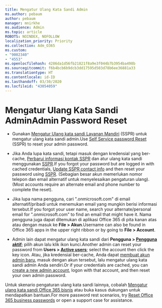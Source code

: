 ```yaml
---
title: Mengatur Ulang Kata Sandi Admin
ms.author: pebaum
author: pebaum
manager: mnirkhe
ms.audience: Admin
ms.topic: article
ROBOTS: NOINDEX, NOFOLLOW
localization_priority: Priority
ms.collection: Adm_O365
ms.custom:
- "9002340"
- "4553"
ms.openlocfilehash: 4286da1d56fb21821f8a9e3f044b7b3954ba498b
ms.sourcegitcommit: f6b4bcb6b9dcb3dd17595d503d78b6ee36881a33
ms.translationtype: HT
ms.contentlocale: id-ID
ms.lasthandoff: 03/30/2020
ms.locfileid: "43054059"
---
```

# <a name="admin-password-reset"></a><span data-ttu-id="c097d-102">Mengatur Ulang Kata Sandi Admin</span><span class="sxs-lookup"><span data-stu-id="c097d-102">Admin Password Reset</span></span>

- <span data-ttu-id="c097d-103">Gunakan [Mengatur Ulang kata sandi Layanan Mandiri](https://passwordreset.microsoftonline.com/) (SSPR) untuk mengatur ulang kata sandi admin.</span><span class="sxs-lookup"><span data-stu-id="c097d-103">Use [Self Service password Reset](https://passwordreset.microsoftonline.com/) (SSPR) to reset your admin password.</span></span>

- <span data-ttu-id="c097d-104">Jika Anda lupa kata sandi, tetapi masuk dengan kredensial yang ber-cache, [Perbarui informasi kontak SSPR](https://go.microsoft.com/fwlink/?linkid=849451) dan atur ulang kata sandi menggunakan [SSPR](https://passwordreset.microsoftonline.com/).</span><span class="sxs-lookup"><span data-stu-id="c097d-104">If you forgot your password but are logged in with cached credentials, [Update SSPR contact info](https://go.microsoft.com/fwlink/?linkid=849451) and then reset your password using [SSPR](https://passwordreset.microsoftonline.com/).</span></span>  <span data-ttu-id="c097d-105">(Sebagian besar akun memerlukan nomor telepon dan email alternatif untuk menyelesaikan pengaturan ulang).</span><span class="sxs-lookup"><span data-stu-id="c097d-105">(Most accounts require an alternate email and phone number to complete the reset).</span></span>

- <span data-ttu-id="c097d-106">Jika lupa nama pengguna, cari ".onmicrosoft.com" di email alternatif/pribadi untuk menemukan email yang mungkin berisi informasi tersebut.</span><span class="sxs-lookup"><span data-stu-id="c097d-106">If you forgot your user name, search your alternate/personal email for ".onmicrosoft.com" to find an email that might have it.</span></span>  <span data-ttu-id="c097d-107">Nama pengguna juga dapat ditemukan di aplikasi Office 365 di pita kanan atas atau dengan masuk ke **File > Akun**.</span><span class="sxs-lookup"><span data-stu-id="c097d-107">Username can also be found in Office 365 apps in the upper right ribbon or by going to **File > Account**.</span></span>

- <span data-ttu-id="c097d-108">Admin lain dapat mengatur ulang kata sandi dari **Pengguna > [Pengguna aktif](https://portal.office.com/adminportal/home#/users)**; pilih akun lalu klik ikon kunci.</span><span class="sxs-lookup"><span data-stu-id="c097d-108">Another admin can reset your password from **Users > [Active users](https://portal.office.com/adminportal/home#/users)**; select the account then click the key icon.</span></span>  <span data-ttu-id="c097d-109">Atau, jika kredensial ber-cache, Anda dapat [membuat akun admin baru](https://portal.office.com/adminportal/home#/users), masuk dengan akun tersebut, lalu mengatur ulang kata sandi admin Anda sendiri.</span><span class="sxs-lookup"><span data-stu-id="c097d-109">Or if your credentials are cached, you can [create a new admin account](https://portal.office.com/adminportal/home#/users), logon with that account, and then reset your own admin password.</span></span>

<span data-ttu-id="c097d-110">Untuk skenario pengaturan ulang kata sandi lainnya, cobalah [Mengatur ulang kata sandi Office 365 bisnis](https://docs.microsoft.com/microsoft-365/admin/add-users/reset-passwords) atau buka kasus dukungan untuk mendapatkan bantuan.</span><span class="sxs-lookup"><span data-stu-id="c097d-110">For more password rest scenarios, try [Reset Office 365 business passwords](https://docs.microsoft.com/microsoft-365/admin/add-users/reset-passwords) or open a support case for assistance.</span></span>
